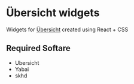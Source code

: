 # Übersicht widgets

Widgets for [Übersicht](https://github.com/felixhageloh/uebersicht) created using React + CSS

## Required Softare
* Ubersicht
* Yabai
* skhd
